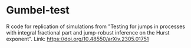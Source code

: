 
# Gumbel-test

R code for replication of simulations from "Testing for jumps in processes with integral fractional part and jump-robust inference on the Hurst exponent". Link: https://doi.org/10.48550/arXiv.2305.01751
